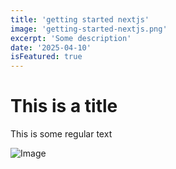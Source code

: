 ```yaml
---
title: 'getting started nextjs'
image: 'getting-started-nextjs.png'
excerpt: 'Some description'
date: '2025-04-10'
isFeatured: true
---
```


# This is a title

This is some regular text

![Image](getting-started-nextjs.png)